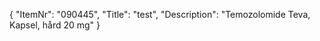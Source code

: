 {
  "ItemNr": "090445",
  "Title": "test",
  "Description": "Temozolomide Teva, Kapsel, hård 20 mg"
}